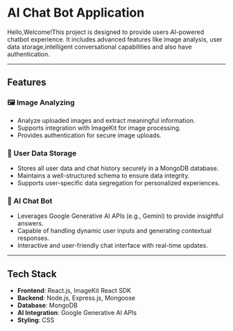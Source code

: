 
# AI Chat Bot Application

Hello,Welcome!This project is designed to provide users AI-powered chatbot experience. It includes advanced features like image analysis, user data storage,intelligent conversational capabilities and also have authentication.

---

## Features

### 🖼️ Image Analyzing
- Analyze uploaded images and extract meaningful information.
- Supports integration with ImageKit for image processing.
- Provides authentication for secure image uploads.

### 💾 User Data Storage
- Stores all user data and chat history securely in a MongoDB database.
- Maintains a well-structured schema to ensure data integrity.
- Supports user-specific data segregation for personalized experiences.

### 🤖 AI Chat Bot
- Leverages Google Generative AI APIs (e.g., Gemini) to provide insightful answers.
- Capable of handling dynamic user inputs and generating contextual responses.
- Interactive and user-friendly chat interface with real-time updates.

---

## Tech Stack

- **Frontend**: React.js, ImageKit React SDK
- **Backend**: Node.js, Express.js, Mongoose
- **Database**: MongoDB
- **AI Integration**: Google Generative AI APIs
- **Styling**: CSS
